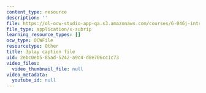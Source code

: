 ```yaml
---
content_type: resource
description: ''
file: https://ol-ocw-studio-app-qa.s3.amazonaws.com/courses/6-046j-introduction-to-algorithms-sma-5503-fall-2005/2ebc0eb585ad5242a9c4d8e706cc1c73_F0VsQWWVWU4.vtt
file_type: application/x-subrip
learning_resource_types: []
ocw_type: OCWFile
resourcetype: Other
title: 3play caption file
uid: 2ebc0eb5-85ad-5242-a9c4-d8e706cc1c73
video_files:
  video_thumbnail_file: null
video_metadata:
  youtube_id: null
---
```

